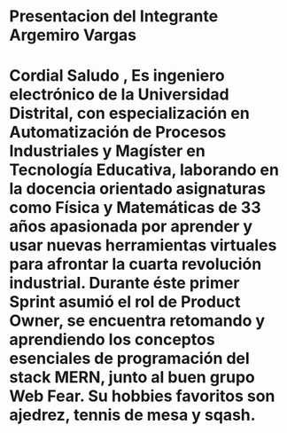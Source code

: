 # Presentacion del Integrante Argemiro Vargas
Cordial Saludo ,
Es ingeniero electrónico de la Universidad Distrital, con especialización en Automatización de Procesos Industriales y Magíster en Tecnología Educativa, laborando en la docencia orientado asignaturas como Física y Matemáticas de 33 años apasionada por aprender y usar nuevas herramientas virtuales para afrontar la cuarta revolución industrial. Durante éste primer Sprint asumió el rol de Product Owner, se encuentra retomando y aprendiendo los conceptos esenciales de programación del stack MERN, junto al buen grupo Web Fear. Su hobbies favoritos son ajedrez, tennis de mesa y sqash.
=======